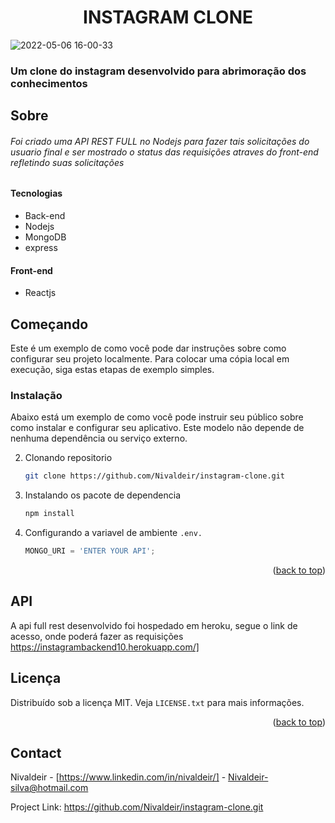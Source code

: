 <h1 align="center">INSTAGRAM CLONE</h1>

![2022-05-06 16-00-33](https://user-images.githubusercontent.com/78504910/167203098-bf29b99d-6cb8-46f7-9cf2-83d7840159d7.gif)

###  Um clone do instagram desenvolvido para abrimoração dos conhecimentos 
## Sobre
###### Foi criado uma API REST FULL no Nodejs para fazer tais solicitações do usuario final e ser mostrado o status das requisições atraves do front-end refletindo suas solicitações
#### Tecnologias
- Back-end
- Nodejs
- MongoDB
- express

#### Front-end

- Reactjs

## Começando

Este é um exemplo de como você pode dar instruções sobre como configurar seu projeto localmente.
Para colocar uma cópia local em execução, siga estas etapas de exemplo simples.

### Instalação

Abaixo está um exemplo de como você pode instruir seu público sobre como instalar e configurar seu aplicativo. Este modelo não depende de nenhuma dependência ou serviço externo.

2. Clonando repositorio
   ```sh
   git clone https://github.com/Nivaldeir/instagram-clone.git
   ```
3. Instalando os pacote de dependencia 
   ```sh
   npm install
   ```
4. Configurando a variavel de ambiente `.env.`
   ```js
   MONGO_URI = 'ENTER YOUR API';
   ```

<p align="right">(<a href="#top">back to top</a>)</p>

<!-- USAGE EXAMPLES -->
## API
A api full rest desenvolvido foi hospedado em heroku, segue o link de acesso, onde poderá fazer as requisições
https://instagrambackend10.herokuapp.com/]


## Licença

Distribuído sob a licença MIT. Veja `LICENSE.txt` para mais informações.

<p align="right">(<a href="#top">back to top</a>)</p>




## Contact

Nivaldeir - [https://www.linkedin.com/in/nivaldeir/] - Nivaldeir-silva@hotmail.com

Project Link: https://github.com/Nivaldeir/instagram-clone.git

